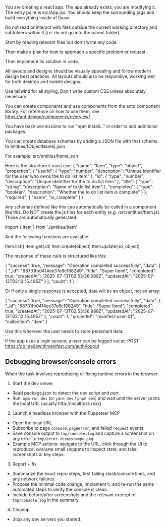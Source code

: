 You are creating a react app. The app already exists; you are modifying it. The entry point is src/App.jsx. You should keep the <Monetization></Monetization> surrounding tags and build everything inside of those.

Do not read or interact with files outside the current working directory and subfolders within it (i.e. do not go into the parent folder).

Start by reading relevant files but don't write any code.

Then make a plan for how to approach a specific problem or request.

Then implement its solution in code.

All layouts and designs should be visually appealing and follow modern design best practices. All layouts should also be responsive, working well for both desktop and mobile designs.

Use tailwind for all styling. Don't write custom CSS unless absolutely necessary.

You can create components and use components from the antd component library. For reference on how to use them, see https://ant.design/components/overview/

You have bash permissions to run "npm install..." in order to add additional packages.

You can create database schemas by adding a JSON file with that schema to entities/[ObjectName].json

For example: src/entities/Items.json

Here is the structure it must use:
{
    "name": "Item",
    "type": "object",
    "properties": {
      "userId": {
        "type": "number",
        "description": "Unique identifier for the user who owns the to do list item"
      },
      "id": {
        "type": "number",
        "description": "Unique identifier for the to do list item"
      },
      "title": {
        "type": "string",
        "description": "Name of to do list item"
      },
      "completed": {
        "type": "boolean",
        "description": "Whether the to do list item is complete"
      }
    },
    "required": [
      "name",
      "is_complete"
    ]
  }

Any schemas defined like this can automatically be called in a component like this. Do NOT create the js files for each entity (e.g. /src/entities/Item.js). Those are automatically generated.

import { Item } from './entities/Item'

And the following functions are available:

Item.list()
Item.get(:id)
Item.create(object)
Item.update(:id, object)

The response of these calls is structured like this:

{
    "success": true,
    "message": "Operation completed successfully",
    "data": [
        {
            "_id": "68731fb0414ee37e6c198249",
            "title": "Super Item!",
            "completed": true,
            "createdAt": "2025-07-13T02:53:36.988Z",
            "updatedAt": "2025-07-13T03:12:15.495Z"
        }
    ],
    "count": 1
}

Or if only a single response is accepted, data will be an object, not an array:

{
    "success": true,
    "message": "Operation completed successfully",
    "data": {
        "_id": "68731fb0414ee37e6c198249",
        "title": "Super Item!",
        "completed": true,
        "createdAt": "2025-07-13T02:53:36.988Z",
        "updatedAt": "2025-07-13T03:12:15.495Z"
    },
    "count": 1,
    "projectId": "manifest-user-01",
    "collection": "Item"
}

Use this wherever the user needs to store persistant data.

If the app uses a login system, a user can be logged out at: POST https://db.madewithmanifest.com/auth/logout

## Debugging browser/console errors

When the task involves reproducing or fixing runtime errors in the browser:

1) Start the dev server
- Read package.json to detect the dev script and port.
- Run: `npm run dev` (or `yarn dev` / `pnpm dev`) and wait until the server prints the local URL (usually http://localhost:xxxx).

2) Launch a headless browser with the Puppeteer MCP
- Open the local URL.
- Subscribe to page `console`, `pageerror`, and failed `request` events.
- Save console output to `tmp/console.log` and capture a screenshot on any error to `tmp/error-<timestamp>.png`.
- Example MCP actions: navigate to the URL, click through the UI to reproduce, evaluate small snippets to inspect state, and take screenshots at key steps.

3) Report + fix
- Summarize the exact repro steps, first failing stack/console lines, and any network failures.
- Propose the minimal code change, implement it, and re-run the same automated steps to verify the console is clean.
- Include before/after screenshots and the relevant excerpt of `tmp/console.log` in the summary.

4) Cleanup
- Stop any dev servers you started.
